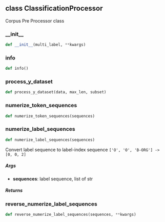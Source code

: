 ## class ClassificationProcessor
Corpus Pre Processor class


### \_\_init\_\_
```python
def __init__(multi_label, **kwargs)
```

### info
```python
def info()
```

### process\_y\_dataset
```python
def process_y_dataset(data, max_len, subset)
```

### numerize\_token\_sequences
```python
def numerize_token_sequences(sequences)
```

### numerize\_label\_sequences
```python
def numerize_label_sequences(sequences)
```
Convert label sequence to label-index sequence ``['O', 'O', 'B-ORG'] -> [0, 0, 2]``


##### Args
* **sequences**: label sequence, list of str

##### Returns

### reverse\_numerize\_label\_sequences
```python
def reverse_numerize_label_sequences(sequences, **kwargs)
```

